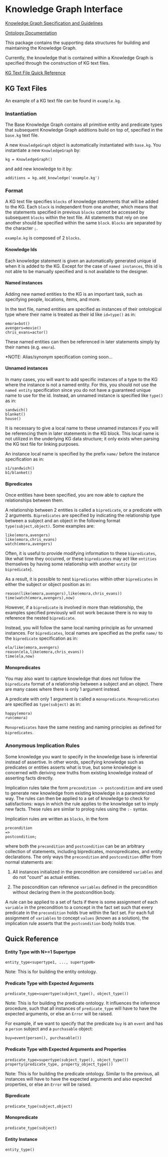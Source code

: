 # Knowledge Graph Interface

[Knowledge Graph Specification and Guidelines](https://docs.google.com/document/d/1mfdZIY09JwZ-DN4eBmIpxQ9phItEbrJqD5d1QtFKBN8/edit?usp=sharing)

[Ontology Documentation](https://drive.google.com/drive/folders/1Cdn8DQZMtoV3i4r5s-9hzVRA9bYteVEq?usp=sharing)

This package contains the supporting data structures for building and 
maintaining the Knowledge Graph. 

Currently, the knowledge that is contained within a Knowledge Graph 
is specified through the construction of KG text files.

[KG Text File Quick Reference](#quick-reference)

## KG Text Files
    
An example of a KG text file can be found in `example.kg`.

### Instantiation

The Base Knowledge Graph contains all primitive entity and predicate
types that subsequent Knowledge Graph additions build on top of, 
specified in the `base.kg` text file.

A new `KnowledgeGraph` object is automatically instantiated with 
`base.kg`. You instantiate a new `KnowledgeGraph` by:

```
kg = KnowledgeGraph()
```
and add new knowledge to it by:

```
additions = kg.add_knowledge('example.kg')
```

### Format

A KG text file specifies `blocks` of knowledge statements 
that will be added to the KG. 
Each `block` is independent from one another, which means
that the statements specified in previous `blocks` cannot be 
accessed by subsequent `blocks` within the text file. 
All statements that rely on one another should be specified within
the same `block`.
`Blocks` are separated by the character `;`.

`example.kg` is composed of 2 `blocks`.

#### Knowledge Ids
Each knowledge statement is given an automatically generated
unique id when it is added to the KG. Except for the case
of `named instances`, this id is not able to be manually 
specified and is not available to the designer.

#### Named instances

Adding new named entities to the KG is an important task, 
such as specifying people, locations, items, and more. 

In the text file, named entities are specified as instances of 
their ontological type where their name is treated as their 
id like `id=type()` as in:
```
emora=bot()
avengers=movie()
chris_evans=actor()
```

These named entities can then be referenced in later statements 
simply by their names (e.g. `emora`).

*NOTE: Alias/synonym specification coming soon...

#### Unnamed instances

In many cases, you will want to add specific instances of a type
to the KG where the instance is not a named entity. 
For this, you should not use the `named entity` specification since
you do not have a guaranteed unique name to use for the id. 
Instead, an unnamed instance is specified like `type()` as in:

```
sandwich()
blanket()
house()
```

It is necessary to give a local name to these unnamed instances if 
you will be referencing them in later statements in the KG block.
This local name is not utilized in the underlying KG data structure;
it only exists when parsing the KG text file for linking purposes.

An instance local name is specified by the prefix `name/` before 
the instance specification as in:
```
s1/sandwich()
b1/blanket()
```

#### Bipredicates

Once entities have been specified, you are now able to capture 
the relationships between them. 

A relationship between 2 entities is called a `bipredicate`, 
or a predicate with 2 arguments. `Bipredicates` are specified 
by indicating the relationship type between a subject and an 
object in the following format `type(subject,object)`. 
Some examples are:

```
like(emora,avengers)
like(emora,chris_evans)
watch(emora,avengers)
```

Often, it is useful to provide modifying information to these 
`bipredicates`, like what time they occurred, 
or these `bipredicates` may act like `entities` themselves by
having some relationship with another `entity` (or `bipredicate`).

As a result, it is possible to nest `bipredicates` within other
`bipredicates` in either the subject or object position as in:

```
reason(like(emora,avengers),like(emora,chris_evans))
time(watch(emora,avengers),now)
```

However, if a `bipredicate` is involved in more than relationship,
the examples specified previously will not work because there is
no way to reference the nested `bipredicate`. 

Instead, you will follow the same local naming principle as for 
unnamed instances.
For `bipredicates`, local names are specified as the prefix `name/` to the `bipredicate`
specification as in:
```
ela/like(emora,avengers)
reason(ela,like(emora,chris_evans))
time(ela,now)
```

#### Monopredicates

You may also want to capture knowledge that does not follow the 
`bipredicate` format of a relationship between a subject and 
an object. There are many cases where there is only 1 argument
instead. 

A predicate with only 1 argument is called a `monopredicate`. 
`Monopredicates` are specified as `type(subject)` as in:

```
happy(emora)
run(emora)
```

`Monopredicates` have the same nesting and naming principles 
as defined for `bipredicates`.


### Anonymous Implication Rules

Some knowledge you want to specify in the knowledge base is inferential instead of assertive.
In other words, specifying knowledge such as predicates or entities asserts what is true, but
some knowledge is concerned with deriving new truths from existing knowledge instead of asserting
facts directly. 

Implication rules take the form `precondition -> postcondition` and are used to generate new
knowledge from existing knowledge in a parameterized way. The rules can then be applied to a set
of knowledge to check for satisfactions: ways in which the rule applies to the knowledge set
to imply new facts. These rules are similar to prolog rules using the `:-` syntax.

Implication rules are written as `blocks`, in the form

```
precondition
=>
postcondition;
```

where both the `precondition` and `postcondition` can be an arbitrary collection of statements,
including bipredicates, monopredicates, and entity declarations. The only ways the `precondition`
and `postcondition` differ from normal statements are:

1. All instances initialized in the precondition are considered `variables` and do not "count" as
actual entities.

2. The poscondition can reference `variables` defined in the precondition without declaring them
in the postcondition body.

A rule can be applied to a set of facts if there is some assignment of each `variable` in the
precondition to a concept in the fact set such that every predicate in the `precondition` holds
true within the fact set. For each full assignment of `variables` to concept `values` (known as
a solution), the implication rule asserts that the `postcondition` body holds true.


## Quick Reference

#### Entity Type with N>=1 Supertype

```
entity_type<supertype1, ..., supertypeN>
```

Note: This is for building the entity ontology.

#### Predicate Type with Expected Arguments

```
predicate_type=supertype(subject_type(), object_type())
```

Note: This is for building the predicate ontology. It 
influences the inference procedure, such that all 
instances of `predicate_type` will have to have the 
expected arguments, or else an `Error` will be raised.

For example, if we want to specify that the predicate `buy`
is an `event` and has a `person` subject and a `purchasable` object:

```
buy=event(person(), purchasable())
```


#### Predicate Type with Expected Arguments and Properties

```
predicate_type=supertype(subject_type(), object_type())
property(predicate_type, property_object_type())
```

Note: This is for building the predicate ontology.
Similar to the previous, all instances will have to have 
the expected arguments and also expected properties, or 
else an `Error` will be raised.

#### Bipredicate

```
predicate_type(subject,object)
```

#### Monopredicate

```
predicate_type(subject)
```

#### Entity Instance

```
entity_type()
```
